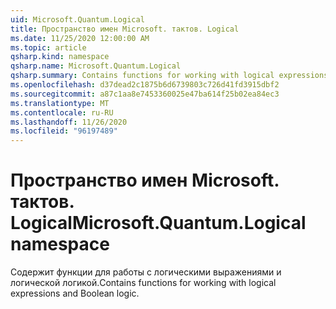 ```yaml
---
uid: Microsoft.Quantum.Logical
title: Пространство имен Microsoft. тактов. Logical
ms.date: 11/25/2020 12:00:00 AM
ms.topic: article
qsharp.kind: namespace
qsharp.name: Microsoft.Quantum.Logical
qsharp.summary: Contains functions for working with logical expressions and Boolean logic.
ms.openlocfilehash: d37dead2c1875b6d6739803c726d41fd3915dbf2
ms.sourcegitcommit: a87c1aa8e7453360025e47ba614f25b02ea84ec3
ms.translationtype: MT
ms.contentlocale: ru-RU
ms.lasthandoff: 11/26/2020
ms.locfileid: "96197489"
---
```

# <a name="microsoftquantumlogical-namespace"></a><span data-ttu-id="60915-102">Пространство имен Microsoft. тактов. Logical</span><span class="sxs-lookup"><span data-stu-id="60915-102">Microsoft.Quantum.Logical namespace</span></span>

<span data-ttu-id="60915-103">Содержит функции для работы с логическими выражениями и логической логикой.</span><span class="sxs-lookup"><span data-stu-id="60915-103">Contains functions for working with logical expressions and Boolean logic.</span></span>

